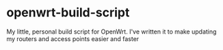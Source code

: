 # openwrt-build-script

My little, personal build script for OpenWrt. I've written it to make updating my routers and access points easier and faster
